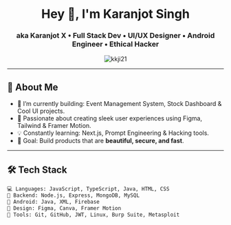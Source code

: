 <h1 align="center">Hey 👋, I'm Karanjot Singh</h1>
<h3 align="center">aka Karanjot X • Full Stack Dev • UI/UX Designer • Android Engineer • Ethical Hacker</h3>

<p align="center">
  <img src="https://komarev.com/ghpvc/?username=kkji21&label=Profile%20views&color=blue&style=flat" alt="kkji21" />
</p>

---

## 🚀 About Me

- 🔭 I’m currently building: Event Management System, Stock Dashboard & Cool UI projects.
- 🧠 Passionate about creating sleek user experiences using Figma, Tailwind & Framer Motion.
- 💡 Constantly learning: Next.js, Prompt Engineering & Hacking tools.
- 🎯 Goal: Build products that are **beautiful, secure, and fast**.

---

## 🛠️ Tech Stack

```bash
💻 Languages: JavaScript, TypeScript, Java, HTML, CSS  
🧠 Backend: Node.js, Express, MongoDB, MySQL  
📱 Android: Java, XML, Firebase  
🎨 Design: Figma, Canva, Framer Motion  
🧪 Tools: Git, GitHub, JWT, Linux, Burp Suite, Metasploit
